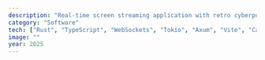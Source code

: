 ```yaml
---
description: "Real-time screen streaming application with retro cyberpunk aesthetic, featuring high-performance capture using Rust backend and WebSocket-based streaming to browser clients."
category: "Software"
tech: ["Rust", "TypeScript", "WebSockets", "Tokio", "Axum", "Vite", "Canvas API", "Nix"]
image: ""
year: 2025
---
```

